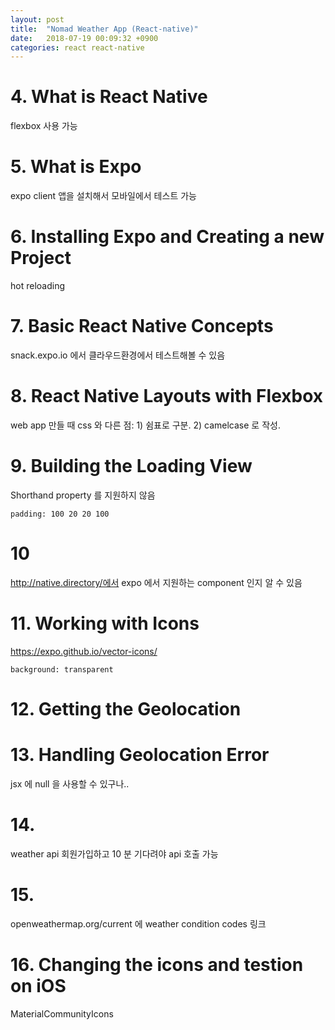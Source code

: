 ```yaml
---
layout: post
title:  "Nomad Weather App (React-native)"
date:   2018-07-19 00:09:32 +0900
categories: react react-native
---
```


# 4. What is React Native

flexbox 사용 가능

# 5. What is Expo

expo client 앱을 설치해서 모바일에서 테스트 가능

# 6. Installing Expo and Creating a new Project

hot reloading

# 7. Basic React Native Concepts

snack.expo.io 에서 클라우드환경에서 테스트해볼 수 있음

# 8. React Native Layouts with Flexbox

web app 만들 때 css 와 다른 점: 1) 쉼표로 구분. 2) camelcase 로 작성.

# 9. Building the Loading View

Shorthand property 를 지원하지 않음

```
padding: 100 20 20 100
```

# 10

http://native.directory/에서 expo 에서 지원하는 component 인지 알 수 있음

# 11. Working with Icons

https://expo.github.io/vector-icons/

`background: transparent`

# 12. Getting the Geolocation

# 13. Handling Geolocation Error

jsx 에 null 을 사용할 수 있구나..

# 14.

weather api 회원가입하고 10 분 기다려야 api 호출 가능

# 15.

openweathermap.org/current 에 weather condition codes 링크

# 16. Changing the icons and testion on iOS

MaterialCommunityIcons
